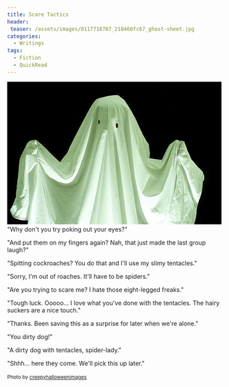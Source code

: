 ```yaml
---
title: Scare Tactics
header:
 teaser: /assets/images/8117718787_218466fc67_ghost-sheet.jpg
categories:
  - Writings
tags:
  - Fiction
  - QuickRead
---
```

<img src="/assets/images/8117718787_218466fc67_ghost-sheet.jpg">"Why don't you try poking out your eyes?"

"And put them on my fingers again? Nah, that just made the last group laugh?"

"Spitting cockroaches? You do that and I'll use my slimy tentacles."

"Sorry, I'm out of roaches. It'll have to be spiders."

"Are you trying to scare me? I hate those eight-legged freaks."

"Tough luck. Ooooo... I love what you've done with the tentacles. The hairy suckers are a nice touch."

"Thanks. Been saving this as a surprise for later when we're alone."

"You dirty dog!"

"A dirty dog with tentacles, spider-lady."

"Shhh... here they come. We'll pick this up later."

<small>Photo by <a href="http://www.flickr.com/photos/51580381@N04/8117718787">creepyhalloweenimages</a></small>